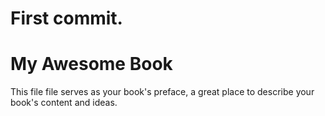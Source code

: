 First commit.
=======
# My Awesome Book

This file file serves as your book's preface, a great place to describe your book's content and ideas.
